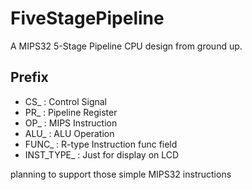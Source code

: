 FiveStagePipeline
=================

A MIPS32 5-Stage Pipeline CPU design from ground up.

## Prefix

- CS_ : Control Signal
- PR_ : Pipeline Register
- OP_ : MIPS Instruction
- ALU_ : ALU Operation
- FUNC_ : R-type Instruction func field
- INST_TYPE_ : Just for display on LCD

planning to support those simple MIPS32 instructions